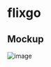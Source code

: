 # flixgo

Mockup
----------
![image](https://drive.google.com/uc?export=view&id=1OdcQRi7xgvuE4vEnt3Yhwo5aBluw_dy4)
